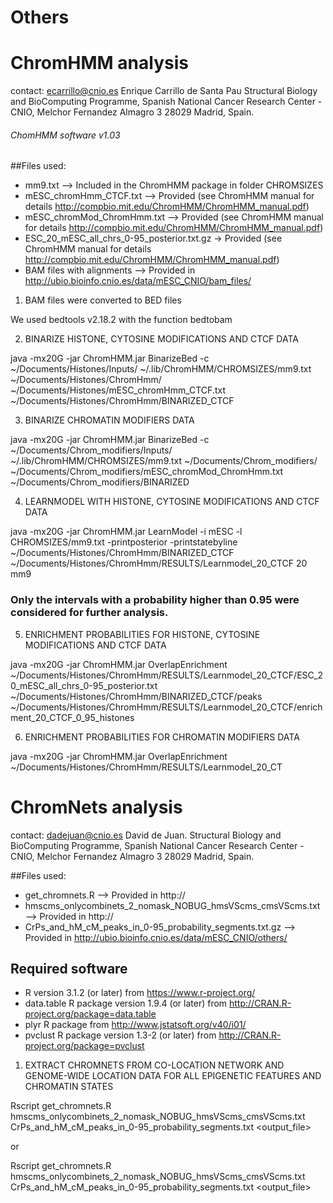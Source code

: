 # Others

# ChromHMM analysis

contact: ecarrillo@cnio.es Enrique Carrillo de Santa Pau  Structural Biology and BioComputing Programme, Spanish National Cancer Research Center - CNIO, Melchor Fernandez Almagro 3 28029 Madrid, Spain.

###### ChomHMM software v1.03

##Files used:
- mm9.txt --> Included in the ChromHMM package in folder CHROMSIZES
- mESC_chromHmm_CTCF.txt --> Provided (see ChromHMM manual for details http://compbio.mit.edu/ChromHMM/ChromHMM_manual.pdf)
- mESC_chromMod_ChromHmm.txt --> Provided (see ChromHMM manual for details http://compbio.mit.edu/ChromHMM/ChromHMM_manual.pdf)
- ESC_20_mESC_all_chrs_0-95_posterior.txt.gz -> Provided (see ChromHMM manual for details http://compbio.mit.edu/ChromHMM/ChromHMM_manual.pdf)
- BAM files with alignments --> Provided in http://ubio.bioinfo.cnio.es/data/mESC_CNIO/bam_files/


1) BAM files were converted to BED files

We used bedtools v2.18.2 with the function bedtobam

2) BINARIZE HISTONE, CYTOSINE MODIFICATIONS AND CTCF DATA

java -mx20G -jar ChromHMM.jar BinarizeBed  -c ~/Documents/Histones/Inputs/ ~/.lib/ChromHMM/CHROMSIZES/mm9.txt ~/Documents/Histones/ChromHmm/ ~/Documents/Histones/mESC_chromHmm_CTCF.txt ~/Documents/Histones/ChromHmm/BINARIZED_CTCF

3) BINARIZE CHROMATIN MODIFIERS DATA

java -mx20G -jar ChromHMM.jar BinarizeBed  -c ~/Documents/Chrom_modifiers/Inputs/ ~/.lib/ChromHMM/CHROMSIZES/mm9.txt ~/Documents/Chrom_modifiers/ ~/Documents/Chrom_modifiers/mESC_chromMod_ChromHmm.txt ~/Documents/Chrom_modifiers/BINARIZED

4) LEARNMODEL WITH HISTONE, CYTOSINE MODIFICATIONS AND CTCF DATA

java -mx20G -jar ChromHMM.jar LearnModel -i mESC -l CHROMSIZES/mm9.txt -printposterior -printstatebyline  ~/Documents/Histones/ChromHmm/BINARIZED_CTCF ~/Documents/Histones/ChromHmm/RESULTS/Learnmodel_20_CTCF 20 mm9

### Only the intervals with a probability higher than 0.95 were considered for further analysis.

5) ENRICHMENT PROBABILITIES FOR HISTONE, CYTOSINE MODIFICATIONS AND CTCF DATA

java -mx20G -jar ChromHMM.jar OverlapEnrichment ~/Documents/Histones/ChromHmm/RESULTS/Learnmodel_20_CTCF/ESC_20_mESC_all_chrs_0-95_posterior.txt ~/Documents/Histones/ChromHmm/BINARIZED_CTCF/peaks ~/Documents/Histones/ChromHmm/RESULTS/Learnmodel_20_CTCF/enrichment_20_CTCF_0_95_histones

6) ENRICHMENT PROBABILITIES FOR CHROMATIN MODIFIERS DATA

java -mx20G -jar ChromHMM.jar OverlapEnrichment ~/Documents/Histones/ChromHmm/RESULTS/Learnmodel_20_CT

# ChromNets analysis

contact: dadejuan@cnio.es David de Juan. Structural Biology and BioComputing Programme, Spanish National Cancer Research Center - CNIO, Melchor Fernandez Almagro 3 28029 Madrid, Spain.

##Files used:
-   get_chromnets.R --> Provided in http://
-   hmscms_onlycombinets_2_nomask_NOBUG_hmsVScms_cmsVScms.txt --> Provided in http://
- 	CrPs_and_hM_cM_peaks_in_0-95_probability_segments.txt.gz --> Provided in http://ubio.bioinfo.cnio.es/data/mESC_CNIO/others/
## Required software
-   R version 3.1.2 (or later) from https://www.r-project.org/
-   data.table R package version 1.9.4 (or later) from http://CRAN.R-project.org/package=data.table
-   plyr R package from http://www.jstatsoft.org/v40/i01/
-   pvclust R package version 1.3-2 (or later) from http://CRAN.R-project.org/package=pvclust

1) EXTRACT CHROMNETS FROM CO-LOCATION NETWORK AND GENOME-WIDE LOCATION DATA FOR ALL EPIGENETIC FEATURES AND CHROMATIN STATES

Rscript get_chromnets.R hmscms_onlycombinets_2_nomask_NOBUG_hmsVScms_cmsVScms.txt CrPs_and_hM_cM_peaks_in_0-95_probability_segments.txt <output_file>

or

Rscript get_chromnets.R hmscms_onlycombinets_2_nomask_NOBUG_hmsVScms_cmsVScms.txt CrPs_and_hM_cM_peaks_in_0-95_probability_segments.txt <output_file> <pvalue>
